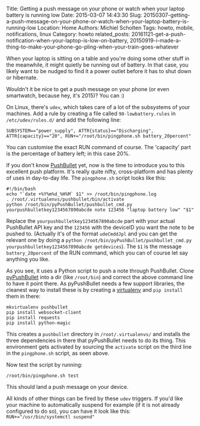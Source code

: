 Title: Getting a push message on your phone or watch when your laptop battery is running low
Date: 2015-03-07 14:43:30
Slug: 20150307-getting-a-push-message-on-your-phone-or-watch-when-your-laptop-battery-is-running-low
Location: Home
Authors: Michiel Scholten
Tags: howto, mobile, notifications, linux
Category: howto
related_posts: 20161121-get-a-push-notification-when-your-laptop-is-low-on-battery, 20150919-i-made-a-thing-to-make-your-phone-go-pling-when-your-train-goes-whatever

When your laptop is sitting on a table and you're doing some other stuff in the meanwhile, it might quietly be running out of battery. In that case, you likely want to be nudged to find it a power outlet before it has to shut down or hibernate.

Wouldn't it be nice to get a push message on your phone (or even smartwatch, because hey, it's 2015)? You can :)

On Linux, there's `udev`, which takes care of a lot of the subsystems of your machines. Add a rule by creating a file called `90-lowbattery.rules` in `/etc/udev/rules.d/` and add the following line:

    SUBSYSTEM=="power_supply", ATTR{status}=="Discharging", ATTR{capacity}=="20", RUN+="/root/bin/pingphone.sh battery_20percent"

You can customise the exact RUN command of course. The 'capacity' part is the percentage of battery left; in this case 20%.

If you don't know [PushBullet](https://www.pushbullet.com/) yet, now is the time to introduce you to this excellent push platform. It's really quite nifty, cross-platform and has plenty of uses in day-to-day life. The `pingphone.sh` script looks like this:

    #!/bin/bash
    echo "`date +%Y%m%d_%H%M` $1" >> /root/bin/pingphone.log
    . /root/.virtualenvs/pushbullet/bin/activate
    python /root/bin/pyPushBullet/pushbullet_cmd.py yourpushbulletkey1234567890abcde note 123456 "laptop battery low" "$1"

Replace the `yourpushbulletkey1234567890abcde` part with your actual PushBullet API key and the `123456` with the deviceID you want the note to be pushed to. (Actually it's of the format `udeCmddJpl` and you can get the relevant one by doing a `python /root/bin/pyPushBullet/pushbullet_cmd.py yourpushbulletkey1234567890abcde getdevices`). The `$1` is the message `battery_20percent` of the RUN command, which you can of course let say anything you like.

As you see, it uses a Python script to push a note through PushBullet. Clone [pyPushBullet](https://github.com/Azelphur/pyPushBullet) into a dir (like `/root/bin`) and correct the above command line to have it point there. As pyPushBullet needs a few support libraries, the cleanest way to install these is by creating a [virtualenv](http://docs.python-guide.org/en/latest/dev/virtualenvs/) and `pip install` them in there:

    mkvirtualenv pushbullet
    pip install websocket-client
    pip install requests
    pip install python-magic 

This creates a `pushbullet` directory in `/root/.virtualenvs/` and installs the three dependencies in there that pyPushBullet needs to do its thing. This environment gets activated by sourcing the `activate` script on the third line in the `pingphone.sh` script, as seen above.

Now test the script by running:

    /root/bin/pingphone.sh test

This should land a push message on your device.

All kinds of other things can be fired by these `udev` triggers. If you'd like your machine to automatically suspend for example (if it is not already configured to do so), you can have it look like this: `RUN+="/usr/bin/systemctl suspend"`
